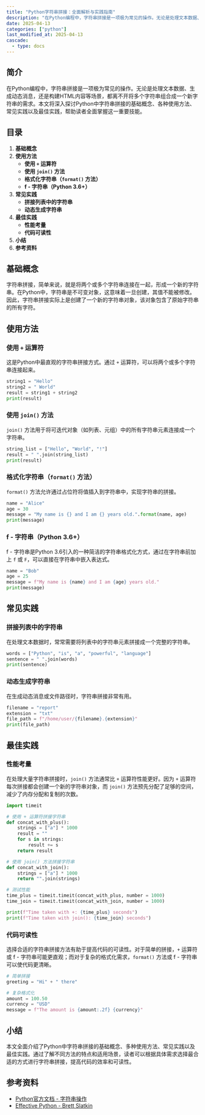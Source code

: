 ```yaml
---
title: "Python字符串拼接：全面解析与实践指南"
description: "在Python编程中，字符串拼接是一项极为常见的操作。无论是处理文本数据、生成动态消息，还是构建HTML内容等场景，都离不开将多个字符串组合成一个新字符串的需求。本文将深入探讨Python中字符串拼接的基础概念、各种使用方法、常见实践以及最佳实践，帮助读者全面掌握这一重要技能。"
date: 2025-04-13
categories: ["python"]
last_modified_at: 2025-04-13
cascade:
  - type: docs
---
```



## 简介
在Python编程中，字符串拼接是一项极为常见的操作。无论是处理文本数据、生成动态消息，还是构建HTML内容等场景，都离不开将多个字符串组合成一个新字符串的需求。本文将深入探讨Python中字符串拼接的基础概念、各种使用方法、常见实践以及最佳实践，帮助读者全面掌握这一重要技能。

<!-- more -->
## 目录
1. **基础概念**
2. **使用方法**
    - **使用 `+` 运算符**
    - **使用 `join()` 方法**
    - **格式化字符串（`format()` 方法）**
    - **f - 字符串（Python 3.6+）**
3. **常见实践**
    - **拼接列表中的字符串**
    - **动态生成字符串**
4. **最佳实践**
    - **性能考量**
    - **代码可读性**
5. **小结**
6. **参考资料**

## 基础概念
字符串拼接，简单来说，就是将两个或多个字符串连接在一起，形成一个新的字符串。在Python中，字符串是不可变对象，这意味着一旦创建，其值不能被修改。因此，字符串拼接实际上是创建了一个新的字符串对象，该对象包含了原始字符串的所有字符。

## 使用方法

### 使用 `+` 运算符
这是Python中最直观的字符串拼接方式。通过 `+` 运算符，可以将两个或多个字符串连接起来。

```python
string1 = "Hello"
string2 = " World"
result = string1 + string2
print(result)  
```

### 使用 `join()` 方法
`join()` 方法用于将可迭代对象（如列表、元组）中的所有字符串元素连接成一个字符串。

```python
string_list = ["Hello", "World", "!"]
result = " ".join(string_list)
print(result)  
```

### 格式化字符串（`format()` 方法）
`format()` 方法允许通过占位符将值插入到字符串中，实现字符串的拼接。

```python
name = "Alice"
age = 30
message = "My name is {} and I am {} years old.".format(name, age)
print(message)  
```

### f - 字符串（Python 3.6+）
f - 字符串是Python 3.6引入的一种简洁的字符串格式化方式，通过在字符串前加上 `f` 或 `F`，可以直接在字符串中嵌入表达式。

```python
name = "Bob"
age = 25
message = f"My name is {name} and I am {age} years old."
print(message)  
```

## 常见实践

### 拼接列表中的字符串
在处理文本数据时，常常需要将列表中的字符串元素拼接成一个完整的字符串。

```python
words = ["Python", "is", "a", "powerful", "language"]
sentence = " ".join(words)
print(sentence)  
```

### 动态生成字符串
在生成动态消息或文件路径时，字符串拼接非常有用。

```python
filename = "report"
extension = "txt"
file_path = f"/home/user/{filename}.{extension}"
print(file_path)  
```

## 最佳实践

### 性能考量
在处理大量字符串拼接时，`join()` 方法通常比 `+` 运算符性能更好。因为 `+` 运算符每次拼接都会创建一个新的字符串对象，而 `join()` 方法预先分配了足够的空间，减少了内存分配和复制的次数。

```python
import timeit

# 使用 + 运算符拼接字符串
def concat_with_plus():
    strings = ["a"] * 1000
    result = ""
    for s in strings:
        result += s
    return result

# 使用 join() 方法拼接字符串
def concat_with_join():
    strings = ["a"] * 1000
    return "".join(strings)

# 测试性能
time_plus = timeit.timeit(concat_with_plus, number = 1000)
time_join = timeit.timeit(concat_with_join, number = 1000)

print(f"Time taken with +: {time_plus} seconds")
print(f"Time taken with join(): {time_join} seconds")
```

### 代码可读性
选择合适的字符串拼接方法有助于提高代码的可读性。对于简单的拼接，`+` 运算符或 f - 字符串可能更直观；而对于复杂的格式化需求，`format()` 方法或 f - 字符串可以使代码更清晰。

```python
# 简单拼接
greeting = "Hi" + " there"

# 复杂格式化
amount = 100.50
currency = "USD"
message = f"The amount is {amount:.2f} {currency}"
```

## 小结
本文全面介绍了Python中字符串拼接的基础概念、多种使用方法、常见实践以及最佳实践。通过了解不同方法的特点和适用场景，读者可以根据具体需求选择最合适的方式进行字符串拼接，提高代码的效率和可读性。

## 参考资料
- [Python官方文档 - 字符串操作](https://docs.python.org/3/library/stdtypes.html#string-methods)
- [Effective Python - Brett Slatkin](https://www.amazon.com/Effective-Python-Specific-Ways-Improve/dp/0134034287)